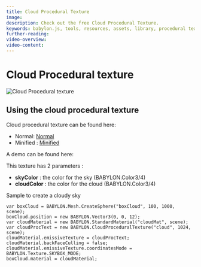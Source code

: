 ```yaml
---
title: Cloud Procedural Texture
image: 
description: Check out the free Cloud Procedural Texture.
keywords: babylon.js, tools, resources, assets, library, procedural texture, cloud
further-reading:
video-overview:
video-content:
---
```


# Cloud Procedural texture

![Cloud Procedural texture](/img/extensions/proceduraltextures/cloudpt.png)

## Using the cloud procedural texture

Cloud procedural texture can be found here: 
- Normal: [Normal](https://github.com/BabylonJS/Babylon.js/blob/master/dist/preview%20release/proceduralTexturesLibrary/babylon.cloudProceduralTexture.js)
- Minified : [Minified](https://github.com/BabylonJS/Babylon.js/blob/master/dist/preview%20release/proceduralTexturesLibrary/babylon.cloudProceduralTexture.min.js)

A demo can be found here:  <Playground id="#NQDNM#0" title="Cloud Procedural Texture Demo" description="Cloud Procedural Texture Demo"/>

This texture has 2 parameters :
- **skyColor** : the color for the sky (BABYLON.Color3/4)
- **cloudColor** : the color for the cloud (BABYLON.Color3/4)

Sample to create a cloudy sky

```
var boxCloud = BABYLON.Mesh.CreateSphere("boxCloud", 100, 1000, scene);
boxCloud.position = new BABYLON.Vector3(0, 0, 12);
var cloudMaterial = new BABYLON.StandardMaterial("cloudMat", scene);
var cloudProcText = new BABYLON.CloudProceduralTexture("cloud", 1024, scene);
cloudMaterial.emissiveTexture = cloudProcText;
cloudMaterial.backFaceCulling = false;
cloudMaterial.emissiveTexture.coordinatesMode = BABYLON.Texture.SKYBOX_MODE;
boxCloud.material = cloudMaterial;